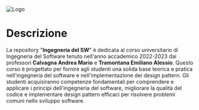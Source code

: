![Logo](https://images.squarespace-cdn.com/content/v1/60056c48dfad4a3649200fc0/1613294634908-3HTA3TR74HYYSNEIZSIJ/UniCT-Logo.jpg?format=1000w)


# Descrizione
La repository "**Ingegneria del SW**" è dedicata al corso universitario di Ingegneria del Software tenuto nell'anno accademico 2022-2023 dai professori **Calvagna Andrea Mario** e **Tramontana Emiliano Alessio**. 
Questo corso è progettato per fornire agli studenti una solida base teorica e pratica nell'ingegneria del software e nell'implementazione dei design pattern. Gli studenti acquisiranno competenze fondamentali per comprendere e applicare i principi dell'ingegneria del software, migliorare la qualità del codice e implementare design pattern efficaci per risolvere problemi comuni nello sviluppo software.
